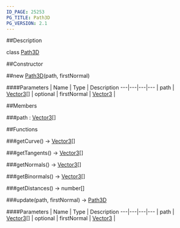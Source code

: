 ```yaml
---
ID_PAGE: 25253
PG_TITLE: Path3D
PG_VERSION: 2.1
---
```

##Description

class [Path3D](/classes/2.2-alpha/Path3D)



##Constructor

##new [Path3D](/classes/2.2-alpha/Path3D)(path, firstNormal)



####Parameters
 | Name | Type | Description
---|---|---|---
 | path | [Vector3](/classes/2.2-alpha/Vector3)[] | 
optional | firstNormal | [Vector3](/classes/2.2-alpha/Vector3) | 

##Members

###path : [Vector3](/classes/2.2-alpha/Vector3)[]



##Functions

###getCurve() &rarr; [Vector3](/classes/2.2-alpha/Vector3)[]


###getTangents() &rarr; [Vector3](/classes/2.2-alpha/Vector3)[]


###getNormals() &rarr; [Vector3](/classes/2.2-alpha/Vector3)[]


###getBinormals() &rarr; [Vector3](/classes/2.2-alpha/Vector3)[]


###getDistances() &rarr; number[]


###update(path, firstNormal) &rarr; [Path3D](/classes/2.2-alpha/Path3D)



####Parameters
 | Name | Type | Description
---|---|---|---
 | path | [Vector3](/classes/2.2-alpha/Vector3)[] | 
optional | firstNormal | [Vector3](/classes/2.2-alpha/Vector3) | 

